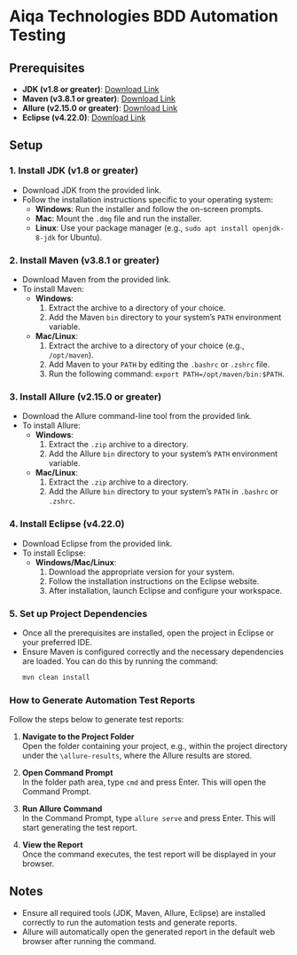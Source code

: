 # Aiqa Technologies BDD Automation Testing

## Prerequisites
- **JDK (v1.8 or greater)**: [Download Link](https://www.oracle.com/java/technologies/javase/javase8u211-later-archive-downloads.html)
- **Maven (v3.8.1 or greater)**: [Download Link](https://maven.apache.org/download.cgi)
- **Allure (v2.15.0 or greater)**: [Download Link](https://github.com/allure-framework/allure2/releases/download/2.15.0/allure-2.15.0.zip)
- **Eclipse (v4.22.0)**: [Download Link](https://www.eclipse.org/downloads/)

## Setup

### 1. Install JDK (v1.8 or greater)
- Download JDK from the provided link.
- Follow the installation instructions specific to your operating system:
  - **Windows**: Run the installer and follow the on-screen prompts.
  - **Mac**: Mount the `.dmg` file and run the installer.
  - **Linux**: Use your package manager (e.g., `sudo apt install openjdk-8-jdk` for Ubuntu).

### 2. Install Maven (v3.8.1 or greater)
- Download Maven from the provided link.
- To install Maven:
  - **Windows**:
    1. Extract the archive to a directory of your choice.
    2. Add the Maven `bin` directory to your system’s `PATH` environment variable.
  - **Mac/Linux**:
    1. Extract the archive to a directory of your choice (e.g., `/opt/maven`).
    2. Add Maven to your `PATH` by editing the `.bashrc` or `.zshrc` file.
    3. Run the following command: `export PATH=/opt/maven/bin:$PATH`.

### 3. Install Allure (v2.15.0 or greater)
- Download the Allure command-line tool from the provided link.
- To install Allure:
  - **Windows**:
    1. Extract the `.zip` archive to a directory.
    2. Add the Allure `bin` directory to your system’s `PATH` environment variable.
  - **Mac/Linux**:
    1. Extract the `.zip` archive to a directory.
    2. Add the Allure `bin` directory to your system’s `PATH` in `.bashrc` or `.zshrc`.

### 4. Install Eclipse (v4.22.0)
- Download Eclipse from the provided link.
- To install Eclipse:
  - **Windows/Mac/Linux**:
    1. Download the appropriate version for your system.
    2. Follow the installation instructions on the Eclipse website.
    3. After installation, launch Eclipse and configure your workspace.

### 5. Set up Project Dependencies
- Once all the prerequisites are installed, open the project in Eclipse or your preferred IDE.
- Ensure Maven is configured correctly and the necessary dependencies are loaded. You can do this by running the command:
  ```bash
  mvn clean install


### How to Generate Automation Test Reports

Follow the steps below to generate test reports:

1. **Navigate to the Project Folder**  
   Open the folder containing your project, e.g., within the project directory under the `\allure-results`, where the Allure results are stored.

2. **Open Command Prompt**  
   In the folder path area, type `cmd` and press Enter. This will open the Command Prompt.

3. **Run Allure Command**  
   In the Command Prompt, type `allure serve` and press Enter. This will start generating the test report.

4. **View the Report**  
   Once the command executes, the test report will be displayed in your browser.

## Notes
- Ensure all required tools (JDK, Maven, Allure, Eclipse) are installed correctly to run the automation tests and generate reports.
- Allure will automatically open the generated report in the default web browser after running the command.
